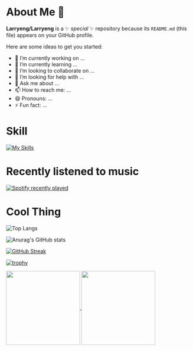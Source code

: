 # About Me 👋

**Larryeng/Larryeng** is a ✨ _special_ ✨ repository because its `README.md` (this file) appears on your GitHub profile.

Here are some ideas to get you started:

- 🔭 I’m currently working on ...
- 🌱 I’m currently learning ...
- 👯 I’m looking to collaborate on ...
- 🤔 I’m looking for help with ...
- 💬 Ask me about ...
- 📫 How to reach me: ...
- 😄 Pronouns: ...
- ⚡ Fun fact: ...


# Skill
[![My Skills](https://skillicons.dev/icons?i=blender,arduino,vscode,visualstudio,pr,github,git,c,cpp,py,html,css,js)](https://skillicons.dev)
# Recently listened to music

[![Spotify recently played](https://spotify-recently-played-readme.vercel.app/api?user=31mqyfrlvkyusmaxegq4pvoow5we)](https://open.spotify.com/user/31mqyfrlvkyusmaxegq4pvoow5we)

# Cool Thing

![Top Langs](https://github-readme-stats.vercel.app/api/top-langs/?username=Larryeng&layout=compact&theme=github_dark)

![Anurag's GitHub stats](https://github-readme-stats.vercel.app/api?username=Larryeng&show_icons=true&theme=github_dark&rank_icon=github)

[![GitHub Streak](https://streak-stats.demolab.com/?user=Larryeng&theme=holi-theme)](https://git.io/streak-stats)

[![trophy](https://github-profile-trophy.vercel.app/?username=Larryeng&theme=darkhub)](https://github.com/ryo-ma/github-profile-trophy)


<a href="https://github.com/anuraghazra/github-readme-stats">
  <img height=200 align="center" src="https://github-readme-stats.vercel.app/api?username=Larryeng&show_icons=true&theme=github_dark&rank_icon=github" />
</a>
<a href="https://github.com/anuraghazra/convoychat">
  <img height=200 align="center" src="https://github-readme-stats.vercel.app/api/top-langs?username=Larryeng&theme=github_dark&layout=compact&langs_count=8&card_width=320" />
</a>

